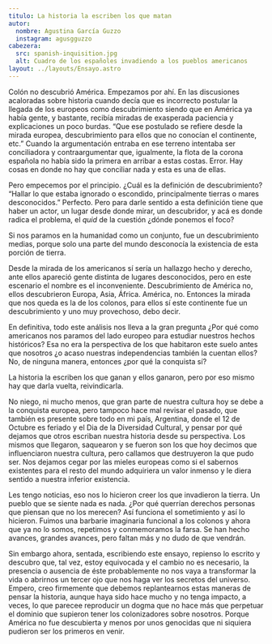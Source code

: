 ```yaml
---
titulo: La historia la escriben los que matan
autor:
  nombre: Agustina García Guzzo
  instagram: agusgguzzo
cabezera:
  src: spanish-inquisition.jpg
  alt: Cuadro de los españoles invadiendo a los pueblos americanos
layout: ../layouts/Ensayo.astro
---
```


Colón no descubrió América. Empezamos por ahí. En las discusiones acaloradas sobre historia cuando decía que es incorrecto postular la llegada de los europeos como descubrimiento siendo que en América ya había gente, y bastante, recibía miradas de exasperada paciencia y explicaciones un poco burdas. “Que ese postulado se refiere desde la mirada europea, descubrimiento para ellos que no conocían el continente, etc.” Cuando la argumentación entraba en ese terreno intentaba ser conciliadora y contraargumentar que, igualmente, la flota de la corona española no había sido la primera en arribar a estas costas. Error. Hay cosas en donde no hay que conciliar nada y esta es una de ellas.

Pero empecemos por el principio. ¿Cuál es la definición de descubrimiento? “Hallar lo que estaba ignorado o escondido, principalmente tierras o mares desconocidos.” Perfecto. Pero para darle sentido a esta definición tiene que haber un actor, un lugar desde donde mirar, un descubridor, y acá es donde radica el problema, el _quid_ de la cuestión ¿dónde ponemos el foco?

Si nos paramos en la humanidad como un conjunto, fue un descubrimiento medias, porque solo una parte del mundo desconocía la existencia de esta porción de tierra.

Desde la mirada de los americanos sí sería un hallazgo hecho y derecho, ante ellos apareció gente distinta de lugares desconocidos, pero en este escenario el nombre es el inconveniente. Descubrimiento de América no, ellos descubrieron Europa, Asia, África. América, no. Entonces la mirada que nos queda es la de los colonos, para ellos sí este continente fue un descubrimiento y uno muy provechoso, debo decir.

En definitiva, todo este análisis nos lleva a la gran pregunta ¿Por qué como americanos nos paramos del lado europeo para estudiar nuestros hechos históricos? Esa no era la perspectiva de los que habitaron este suelo antes que nosotros ¿o acaso nuestras independencias también la cuentan ellos? No, de ninguna manera, entonces ¿por qué la conquista sí?

La historia la escriben los que ganan y ellos ganaron, pero por eso mismo hay que darla vuelta, reivindicarla.

No niego, ni mucho menos, que gran parte de nuestra cultura hoy se debe a la conquista europea, pero tampoco hace mal revisar el pasado, que también es presente sobre todo en mi país, Argentina, donde el 12 de Octubre es feriado y el Dia de la Diversidad Cultural, y pensar por qué dejamos que otros escriban nuestra historia desde su perspectiva. Los mismos que llegaron, saquearon y se fueron son los que hoy decimos que influenciaron nuestra cultura, pero callamos que destruyeron la que pudo ser. Nos dejamos cegar por las mieles europeas como si el sabernos existentes para el resto del mundo adquiriera un valor inmenso y le diera sentido a nuestra inferior existencia.

Les tengo noticias, eso nos lo hicieron creer los que invadieron la tierra. Un pueblo que se siente nada es nada. ¿Por qué querrían derechos personas que piensan que no los merecen? Así funciona el sometimiento y así lo hicieron. Fuimos una barbarie imaginaria funcional a los colonos y ahora que ya no lo somos, repetimos y conmemoramos la farsa. Se han hecho avances, grandes avances, pero faltan más y no dudo de que vendrán.

Sin embargo ahora, sentada, escribiendo este ensayo, repienso lo escrito y descubro que, tal vez, estoy equivocada y el cambio no es necesario, la presencia o ausencia de éste probablemente no nos vaya a transformar la vida o abrirnos un tercer ojo que nos haga ver los secretos del universo. Empero, creo firmemente que debemos replantearnos estas maneras de pensar la historia, aunque haya sido hace mucho y no tenga impacto, a veces, lo que parecee reproducir un dogma que no hace más que perpetuar el dominio que supieron tener los colonizadores sobre nosotros. Porque América no fue descubierta y menos por unos genocidas que ni siquiera pudieron ser los primeros en venir.
